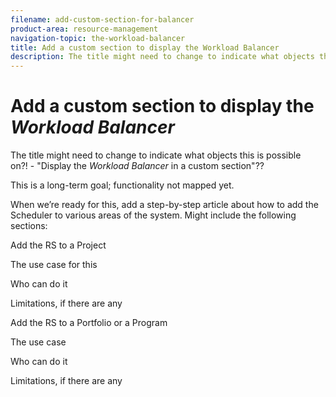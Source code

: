 ```yaml
---
filename: add-custom-section-for-balancer
product-area: resource-management
navigation-topic: the-workload-balancer
title: Add a custom section to display the Workload Balancer
description: The title might need to change to indicate what objects this is possible on?! - "Display the Workload Balancer in a custom section"??
---
```


# Add a custom section to display the *Workload Balancer*

The title might need to change to indicate what objects this is possible on?!&nbsp;- "Display the *Workload Balancer* in a custom section"??

This is a long-term goal; functionality not mapped yet.

When we’re ready for this, add a step-by-step article about how to add the Scheduler to various areas of the system. Might include the following sections:

Add the RS to a Project

The use case for this

Who can do it

Limitations, if there are any

Add the RS to a Portfolio or a Program

The use case

Who can do it

Limitations, if there are any
